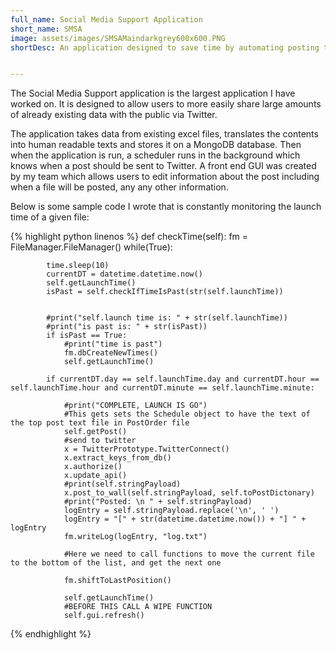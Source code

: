 ```yaml
---
full_name: Social Media Support Application
short_name: SMSA
image: assets/images/SMSAMaindarkgrey600x600.PNG
shortDesc: An application designed to save time by automating posting to Social Media.


---
```


The Social Media Support application is the largest application I have worked on. It is designed to allow users to more easily share large amounts of already existing data with the public via Twitter.

The application takes data from existing excel files, translates the contents into human readable texts and stores it on a MongoDB database. Then when the application is run, a scheduler runs in the background which knows when a post should be sent to Twitter. A front end GUI was created by my team which allows users to edit information about the post including when a file will be posted, any any other information.

Below is some sample code I wrote that is constantly monitoring the launch time of a given file:

{% highlight python linenos %}
    def checkTime(self):
        fm = FileManager.FileManager()
        while(True):
            
            time.sleep(10)
            currentDT = datetime.datetime.now()
            self.getLaunchTime()
            isPast = self.checkIfTimeIsPast(str(self.launchTime))
            

            #print("self.launch time is: " + str(self.launchTime))
            #print("is past is: " + str(isPast))
            if isPast == True:
                #print("time is past")
                fm.dbCreateNewTimes()
                self.getLaunchTime()

            if currentDT.day == self.launchTime.day and currentDT.hour == self.launchTime.hour and currentDT.minute == self.launchTime.minute:

                #print("COMPLETE, LAUNCH IS GO")
                #This gets sets the Schedule object to have the text of the top post text file in PostOrder file
                self.getPost()
                #send to twitter
                x = TwitterPrototype.TwitterConnect()
                x.extract_keys_from_db()
                x.authorize()
                x.update_api()
                #print(self.stringPayload)
                x.post_to_wall(self.stringPayload, self.toPostDictonary)
                #print("Posted: \n " + self.stringPayload)
                logEntry = self.stringPayload.replace('\n', ' ')
                logEntry = "[" + str(datetime.datetime.now()) + "] " + logEntry
                fm.writeLog(logEntry, "log.txt")

                #Here we need to call functions to move the current file to the bottom of the list, and get the next one
                
                fm.shiftToLastPosition()

                self.getLaunchTime()
                #BEFORE THIS CALL A WIPE FUNCTION
                self.gui.refresh()
{% endhighlight %}